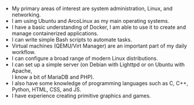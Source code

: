 - My primary areas of interest are system administration, Linux, and networking.
- I am using Ubuntu and ArcoLinux as my main operating systems.
- I have a basic understanding of Docker, I am able to use it to create and manage containerized applications.
- I can write simple Bash scripts to automate tasks.
- Virtual machines (QEMU/Virt Manager) are an important part of my daily workflow.
- I can configure a broad range of modern Linux distributions.
- I can set up a simple server (on Debian with Lighttpd or on Ubuntu with Apache, <br />I know a bit of MariaDB and PHP).
- I also have some knowledge of programming languages such as C, C++, Python, HTML, CSS, and JS.
- I have experience creating primitive graphics and games.
